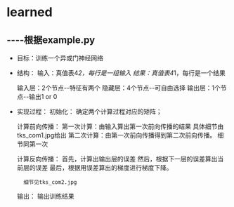 # learned

## ----根据example.py

* 目标：训练一个异或门神经网络
* 结构：
    输入：真值表4*2，每行是一组输入
    结果：真值表4*1，每行是一个结果

    输入层：2个节点--特征有两个
    隐藏层：4个节点--可自由选择
    输出层：1个节点--输出1 or 0

* 实现过程：
    初始化：
        确定两个计算过程对应的矩阵；

    计算前向传播：
        第一次计算：由输入算出第一次前向传播的结果
            具体细节由tks_com1.jpg给出
        第二次计算：由第一次前向传播得到第二次前向传播。
            细节同第一次

    计算反向传播：
        首先，计算出输出层的误差
        然后，根据下一层的误差算出当前层的误差
        最后，根据用误差算出的梯度进行梯度下降。

        细节见tks_com2.jpg

    输出：
        输出训练结果
        